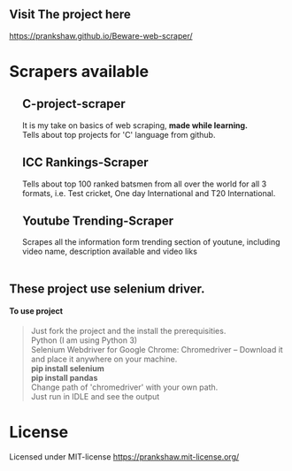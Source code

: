 ## Visit The project here
https://prankshaw.github.io/Beware-web-scraper/
# Scrapers available
<ol>
  
## C-project-scraper
It is my take on basics of web scraping, <strong>made while learning.</strong> <br>
Tells about top projects for 'C' language from github.<br>
## ICC Rankings-Scraper
Tells about top 100 ranked batsmen from all over the world for all 3 formats, i.e. Test cricket, One day International and T20 International.<br>
## Youtube Trending-Scraper
Scrapes all the information form trending section of youtune, including video name, description available and video liks<br>
<br>

</ol>  

## <strong>These project use selenium driver.</strong>
#### To use project
> Just fork the project and the install the prerequisities. <br>
> Python (I am using Python 3) <br>
> Selenium Webdriver for Google Chrome: Chromedriver – Download it and place it anywhere on your machine.<br>
> <strong>pip install selenium <br>
> pip install pandas</strong> <br>
> Change path of 'chromedriver' with your own path.<br>
> Just run in IDLE and see the output <br>
# License
Licensed under MIT-license
https://prankshaw.mit-license.org/
